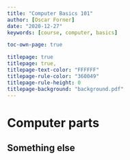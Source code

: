 ```yaml
---
title: "Computer Basics 101"
author: [Oscar Forner]
date: "2020-12-27"
keywords: [course, computer, basics]

toc-own-page: true

titlepage: true
titlepage: true,
titlepage-text-color: "FFFFFF"
titlepage-rule-color: "360049"
titlepage-rule-height: 0
titlepage-background: "background.pdf"
---
```


# Computer parts
## Something else

